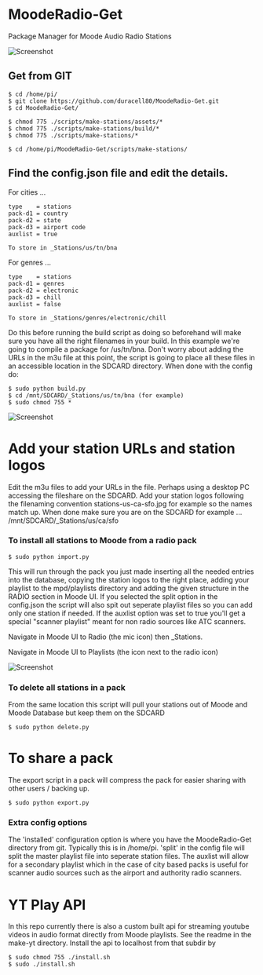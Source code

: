 # MoodeRadio-Get
Package Manager for Moode Audio Radio Stations

![Screenshot](https://github.com/duracell80/MoodeRadio-Get/blob/master/packs/images/001a.jpg?raw=true)

## Get from GIT

```
$ cd /home/pi/
$ git clone https://github.com/duracell80/MoodeRadio-Get.git
$ cd MoodeRadio-Get/
```

```
$ chmod 775 ./scripts/make-stations/assets/*
$ chmod 775 ./scripts/make-stations/build/*
$ chmod 775 ./scripts/make-stations/*

$ cd /home/pi/MoodeRadio-Get/scripts/make-stations/
```

## Find the config.json file and edit the details.

For cities ...

```
type	= stations
pack-d1 = country
pack-d2 = state
pack-d3 = airport code
auxlist = true

To store in _Stations/us/tn/bna
```

For genres ...

```
type	= stations
pack-d1 = genres
pack-d2 = electronic
pack-d3 = chill
auxlist = false

To store in _Stations/genres/electronic/chill
```

Do this before running the build script as doing so beforehand will make sure you have all the right  filenames in your build. In this example we're going to compile a package for /us/tn/bna. Don't worry about adding the URLs in the m3u file at this point, the script is going to place all these  files in an accessible location in the SDCARD directory. When done with the config do:

```
$ sudo python build.py
$ cd /mnt/SDCARD/_Stations/us/tn/bna (for example)
$ sudo chmod 755 *

```

![Screenshot](https://github.com/duracell80/MoodeRadio-Get/blob/master/packs/images/004.jpg?raw=true)

# Add your station URLs and station logos
Edit the m3u files to add your URLs in the file. Perhaps using a desktop PC accessing the fileshare on the SDCARD. Add your station logos following the filenaming convention stations-us-ca-sfo.jpg for example so the names match up. When done make sure you are on the SDCARD for example ... /mnt/SDCARD/_Stations/us/ca/sfo

### To install all stations to Moode from a radio pack

```$ sudo python import.py```

This will run through the pack you just made inserting all the needed entries into the database, copying the station logos to the right place, adding your playlist to the mpd/playlists directory and adding the given structure in the RADIO section in Moode UI. If you selected the split option in the config.json the script will also spit out seperate playlist files so you can add only one station if needed. If the auxlist option was set to true you'll get a special "scanner playlist" meant for non radio sources like ATC scanners.

Navigate in Moode UI to Radio (the mic icon) then _Stations.

Navigate in Moode UI to Playlists (the icon next to the radio icon)

![Screenshot](https://github.com/duracell80/MoodeRadio-Get/blob/master/packs/images/002.jpg?raw=true)



### To delete all stations in a pack
From the same location this script will pull your stations out of Moode and Moode Database but keep them on the SDCARD

```$ sudo python delete.py ```

# To share a pack
The export script in a pack will compress the pack for easier sharing with other users / backing up.

```$ sudo python export.py```

### Extra config options
The 'installed' configuration option is where you have the MoodeRadio-Get directory from git. Typically this is in /home/pi. 'split' in the config file will split the master playlist file into seperate station files. The auxlist will allow for a secondary playlist which in the case of city based packs is useful for scanner audio sources such as the airport and authority radio scanners.






# YT Play API

In this repo currently there is also a custom built api for streaming youtube videos in audio format directly from Moode playlists. See the readme in the make-yt directory. Install the api to localhost from that subdir by
```
$ sudo chmod 755 ./install.sh
$ sudo ./install.sh
```
